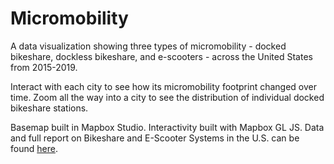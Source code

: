 # Micromobility

A data visualization showing three types of micromobility - docked bikeshare, dockless bikeshare, and e-scooters - across the United States from 2015-2019.

Interact with each city to see how its micromobility footprint changed over time. Zoom all the way into a city to see the distribution of individual docked bikeshare stations.

Basemap built in Mapbox Studio. Interactivity built with Mapbox GL JS. Data and full report on Bikeshare and E-Scooter Systems in the U.S. can be found [here](https://data.bts.gov/stories/s/fwcs-jprj).